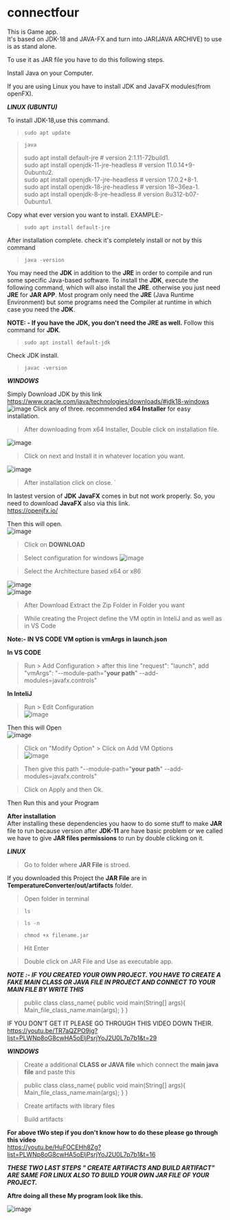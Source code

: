 # connectfour
This is Game app.  
It's based on JDK-18 and JAVA-FX and turn into JAR(JAVA ARCHIVE) to use is as stand alone.

To use it as JAR file you have to do this following steps. 

Install Java on your Computer.  

If you are using Linux you have to install JDK and JavaFX modules(from openFX).   

***LINUX (UBUNTU)***  

To install JDK-18,use this command.

>     sudo apt update
    
>     java   
>sudo apt install default-jre              # version 2:1.11-72build1.   
>sudo apt install openjdk-11-jre-headless  # version 11.0.14+9-0ubuntu2.   
>sudo apt install openjdk-17-jre-headless  # version 17.0.2+8-1.   
>sudo apt install openjdk-18-jre-headless  # version 18~36ea-1.   
>sudo apt install openjdk-8-jre-headless   # version 8u312-b07-0ubuntu1.   

Copy what ever version you want to install.
EXAMPLE:- 
>     sudo apt install default-jre  
After installation complete. check it's completely install or not by this command
>     java -version
You may need the **JDK** in addition to the **JRE** in order to compile and run some specific Java-based software. To install the **JDK**, execute the following command, which will also install the **JRE**. otherwise you just need **JRE** for **JAR APP**. 
Most program only need the **JRE** (Java Runtime Environment) but some programs need the Compiler at runtime in which case you need the **JDK**. 

**NOTE: - If you have the JDK, you don't need the JRE as well.**
Follow this command for **JDK**.
>     sudo apt install default-jdk
Check JDK install.
>     javac -version

***WINDOWS***

Simply Download JDK by this link  
https://www.oracle.com/java/technologies/downloads/#jdk18-windows   
![image](https://user-images.githubusercontent.com/75372853/188181616-5abc2b3a-8f23-4ef9-bc40-5d1bc77bafdf.png)
Click any of three. recommended **x64 Installer** for easy installation.    

>After downloading from x64 Installer, Double click on installation file. 

![image](https://user-images.githubusercontent.com/75372853/188183462-3545f9c1-6a48-47ab-abc2-38b383d4bba7.png)   

>Click on next and Install it in whatever location you want.   

![image](https://user-images.githubusercontent.com/75372853/188183801-7f85d858-4000-497d-858e-f92890d2b2b5.png)

>After installation click on close. `

In lastest version of **JDK** **JavaFX** comes in but not work properly. So, you need to download **JavaFX** also via this link.    
https://openjfx.io/     

Then this will open.    
![image](https://user-images.githubusercontent.com/75372853/188194322-669d0d5b-0bf1-4248-8556-9b59626a1648.png)

>Click on **DOWNLOAD**      

>Select configuration for windows
![image](https://user-images.githubusercontent.com/75372853/188196006-9ca536bc-90c1-400b-ac18-9bcf99233b4a.png)     

>Select the Architecture based x64 or x86       

![image](https://user-images.githubusercontent.com/75372853/188196576-07dc53fb-56da-4e71-a9e5-5f668df8eb61.png)     
![image](https://user-images.githubusercontent.com/75372853/188196650-2e18043a-66b4-4522-a70d-684f5aa0775a.png)

>After Download Extract the Zip Folder in Folder you want   

>While creating the Project define the VM optin in InteliJ and as well as in VS Code        

**Note:- IN VS CODE VM option is vmArgs in launch.json**       

**In VS CODE**      
>Run > Add Configuration > after this line "request": "launch", add "vmArgs": "--module-path="**your path**" --add-modules=javafx.controls"       

**In InteliJ**      
> Run > Edit Configuration      
![image](https://user-images.githubusercontent.com/75372853/188203422-d9d13545-27a0-4b4a-b2a2-ebd0a9537a65.png)     

Then this will Open     
![image](https://user-images.githubusercontent.com/75372853/188202398-a717c2ef-d2fc-4c5a-a726-4573c148e41d.png)     

> Click on "Modify Option" > Click on Add VM Options      
![image](https://user-images.githubusercontent.com/75372853/188202990-b416ec5f-d158-4a47-957b-bade6d381455.png)     

> Then give this path "--module-path="**your path**" --add-modules=javafx.controls"     

> Click on Apply and then Ok.

Then Run this and your Program       


**After installation**      
After installing these dependencies you haow to do some stuff to make **JAR** file to run because version after **JDK-11** are have basic problem or we called we have to give **JAR files permissions** to run by double clicking on it.       

***LINUX***     
> Go to folder where **JAR File** is stroed.        

If you downloaded this Project the **JAR File** are in **TemperatureConverter/out/artifacts** folder.

> Open folder in terminal

>     ls

>     ls -n

>     chmod +x filename.jar

> Hit Enter

> Double click on JAR File and Use as executable app.

***NOTE :- IF YOU CREATED YOUR OWN PROJECT. YOU HAVE TO CREATE A FAKE MAIN CLASS OR JAVA FILE IN PROJECT AND CONNECT TO YOUR MAIN FILE BY WRITE THIS***   

> public class class_name{
    public void main(String[] args){
        Main_file_class_name.main(args);
    }
  }     
  
IF YOU DON'T GET IT PLEASE GO THROUGH THIS VIDEO DOWN THEIR.        
https://youtu.be/TR7aQZPO9jg?list=PLWNp8oG8cwHA5oEljPsrjYoJ2U0L7p7b1&t=29   

***WINDOWS***
> Create a additional **CLASS or JAVA file** which connect the **main java file** and paste this

> public class class_name{
    public void main(String[] args){
        Main_file_class_name.main(args);
    }
  }
  
> Create artifacts with library files

> Build artifacts

**For above tWo step if you don't know how to do these please go through this video**        
https://youtu.be/HuFOCEHh8Zg?list=PLWNp8oG8cwHA5oEljPsrjYoJ2U0L7p7b1&t=16       

***THESE TWO LAST STEPS " CREATE ARTIFACTS AND BUILD ARTIFACT" ARE SAME FOR LINUX ALSO TO BUILD YOUR OWN JAR FILE OF YOUR PROJECT.***       

**Aftre doing all these My program look like this.**

![image](https://user-images.githubusercontent.com/75372853/197979870-63546fed-20b6-47bb-ad1e-812a2f2bc1ce.png)
